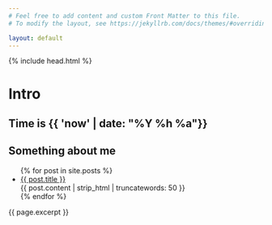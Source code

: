 ```yaml
---
# Feel free to add content and custom Front Matter to this file.
# To modify the layout, see https://jekyllrb.com/docs/themes/#overriding-theme-defaults

layout: default
---
```

{% include head.html %}

# Intro

## Time is {{ 'now' | date: "%Y %h %a"}} 

## Something about me

<ul>
  {% for post in site.posts %}
    <li>
      <a href="{{ post.url }}">{{ post.title }}</a>
      <br>
      {{ post.content | strip_html | truncatewords: 50 }}     
    </li>
  {% endfor %}
</ul>

{{ page.excerpt }}
